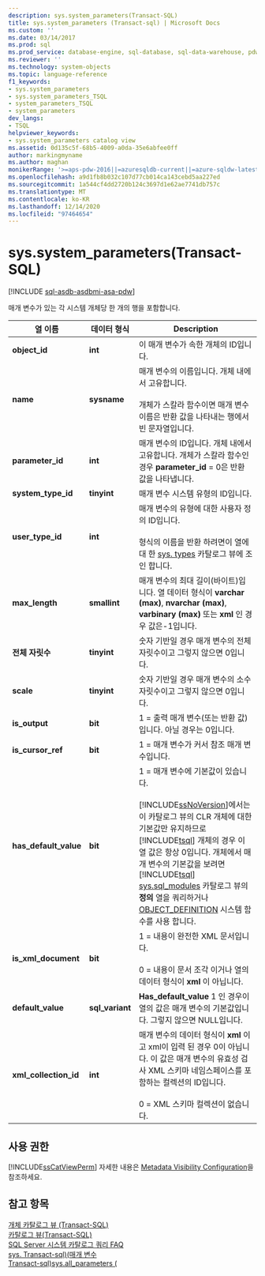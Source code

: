 ```yaml
---
description: sys.system_parameters(Transact-SQL)
title: sys.system_parameters (Transact-sql) | Microsoft Docs
ms.custom: ''
ms.date: 03/14/2017
ms.prod: sql
ms.prod_service: database-engine, sql-database, sql-data-warehouse, pdw
ms.reviewer: ''
ms.technology: system-objects
ms.topic: language-reference
f1_keywords:
- sys.system_parameters
- sys.system_parameters_TSQL
- system_parameters_TSQL
- system_parameters
dev_langs:
- TSQL
helpviewer_keywords:
- sys.system_parameters catalog view
ms.assetid: 0d135c5f-68b5-4009-a0da-35e6abfee0ff
author: markingmyname
ms.author: maghan
monikerRange: '>=aps-pdw-2016||=azuresqldb-current||=azure-sqldw-latest||>=sql-server-2016||>=sql-server-linux-2017||=azuresqldb-mi-current'
ms.openlocfilehash: a9d1fb8b032c107d77cb014ca143cebd5aa227ed
ms.sourcegitcommit: 1a544cf4dd2720b124c3697d1e62ae7741db757c
ms.translationtype: MT
ms.contentlocale: ko-KR
ms.lasthandoff: 12/14/2020
ms.locfileid: "97464654"
---
```

# <a name="syssystem_parameters-transact-sql"></a>sys.system_parameters(Transact-SQL)
[!INCLUDE [sql-asdb-asdbmi-asa-pdw](../../includes/applies-to-version/sql-asdb-asdbmi-asa-pdw.md)]

  매개 변수가 있는 각 시스템 개체당 한 개의 행을 포함합니다.  
  
|열 이름|데이터 형식|Description|  
|-----------------|---------------|-----------------|  
|**object_id**|**int**|이 매개 변수가 속한 개체의 ID입니다.|  
|**name**|**sysname**|매개 변수의 이름입니다. 개체 내에서 고유합니다.<br /><br /> 개체가 스칼라 함수이면 매개 변수 이름은 반환 값을 나타내는 행에서 빈 문자열입니다.|  
|**parameter_id**|**int**|매개 변수의 ID입니다. 개체 내에서 고유합니다. 개체가 스칼라 함수인 경우 **parameter_id** = 0은 반환 값을 나타냅니다.|  
|**system_type_id**|**tinyint**|매개 변수 시스템 유형의 ID입니다.|  
|**user_type_id**|**int**|매개 변수의 유형에 대한 사용자 정의 ID입니다.<br /><br /> 형식의 이름을 반환 하려면이 열에 대 한 [sys. types](../../relational-databases/system-catalog-views/sys-types-transact-sql.md) 카탈로그 뷰에 조인 합니다.|  
|**max_length**|**smallint**|매개 변수의 최대 길이(바이트)입니다. 열 데이터 형식이 **varchar (max)**, **nvarchar (max)**, **varbinary (max)** 또는 **xml** 인 경우 값은-1입니다.|  
|**전체 자릿수**|**tinyint**|숫자 기반일 경우 매개 변수의 전체 자릿수이고 그렇지 않으면 0입니다.|  
|**scale**|**tinyint**|숫자 기반일 경우 매개 변수의 소수 자릿수이고 그렇지 않으면 0입니다.|  
|**is_output**|**bit**|1 = 출력 매개 변수(또는 반환 값)입니다. 아닐 경우는 0입니다.|  
|**is_cursor_ref**|**bit**|1 = 매개 변수가 커서 참조 매개 변수입니다.|  
|**has_default_value**|**bit**|1 = 매개 변수에 기본값이 있습니다.<br /><br /> [!INCLUDE[ssNoVersion](../../includes/ssnoversion-md.md)]에서는 이 카탈로그 뷰의 CLR 개체에 대한 기본값만 유지하므로 [!INCLUDE[tsql](../../includes/tsql-md.md)] 개체의 경우 이 열 값은 항상 0입니다. 개체에서 매개 변수의 기본값을 보려면 [!INCLUDE[tsql](../../includes/tsql-md.md)] [sys.sql_modules](../../relational-databases/system-catalog-views/sys-sql-modules-transact-sql.md) 카탈로그 뷰의 **정의** 열을 쿼리하거나 [OBJECT_DEFINITION](../../t-sql/functions/object-definition-transact-sql.md) 시스템 함수를 사용 합니다.|  
|**is_xml_document**|**bit**|1 = 내용이 완전한 XML 문서입니다.<br /><br /> 0 = 내용이 문서 조각 이거나 열의 데이터 형식이 **xml** 이 아닙니다.|  
|**default_value**|**sql_variant**|**Has_default_value** 1 인 경우이 열의 값은 매개 변수의 기본값입니다. 그렇지 않으면 NULL입니다.|  
|**xml_collection_id**|**int**|매개 변수의 데이터 형식이 **xml** 이 고 xml이 입력 된 경우 0이 아닙니다. 이 값은 매개 변수의 유효성 검사 XML 스키마 네임스페이스를 포함하는 컬렉션의 ID입니다.<br /><br /> 0 = XML 스키마 컬렉션이 없습니다.|  
  
## <a name="permissions"></a>사용 권한  
 [!INCLUDE[ssCatViewPerm](../../includes/sscatviewperm-md.md)] 자세한 내용은 [Metadata Visibility Configuration](../../relational-databases/security/metadata-visibility-configuration.md)을 참조하세요.  
  
## <a name="see-also"></a>참고 항목  
 [개체 카탈로그 뷰 &#40;Transact-SQL&#41;](../../relational-databases/system-catalog-views/object-catalog-views-transact-sql.md)   
 [카탈로그 뷰&#40;Transact-SQL&#41;](../../relational-databases/system-catalog-views/catalog-views-transact-sql.md)   
 [SQL Server 시스템 카탈로그 쿼리 FAQ](../../relational-databases/system-catalog-views/querying-the-sql-server-system-catalog-faq.md)   
 [sys. Transact-sql&#41;&#40;매개 변수 ](../../relational-databases/system-catalog-views/sys-parameters-transact-sql.md)   
 [Transact-sql&#41;sys.all_parameters &#40;](../../relational-databases/system-catalog-views/sys-all-parameters-transact-sql.md)  
  
  
